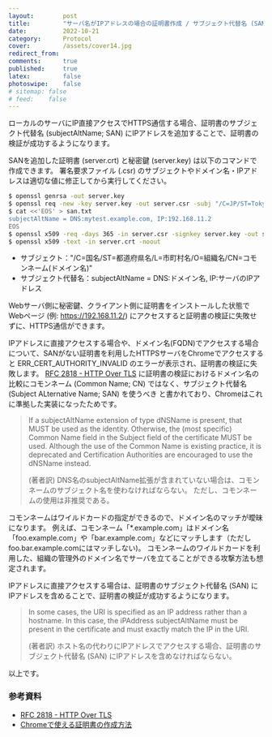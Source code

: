 ```yaml
---
layout:        post
title:         "サーバ名がIPアドレスの場合の証明書作成 / サブジェクト代替名 (SAN) の設定方法"
date:          2022-10-21
category:      Protocol
cover:         /assets/cover14.jpg
redirect_from:
comments:      true
published:     true
latex:         false
photoswipe:    false
# sitemap: false
# feed:    false
---
```


ローカルのサーバにIP直接アクセスでHTTPS通信する場合、証明書のサブジェクト代替名 (subjectAltName; SAN) にIPアドレスを追加することで、証明書の検証が成功するようになります。

SANを追加した証明書 (server.crt) と秘密鍵 (server.key) は以下のコマンドで作成できます。
署名要求ファイル (.csr) のサブジェクトやドメイン名・IPアドレスは適切な値に修正してから実行してください。

```bash
$ openssl genrsa -out server.key
$ openssl req -new -key server.key -out server.csr -subj "/C=JP/ST=Tokyo/L=Minato City/O=TeX2e/CN=mytest.example.com"
$ cat <<'EOS' > san.txt
subjectAltName = DNS:mytest.example.com, IP:192.168.11.2
EOS
$ openssl x509 -req -days 365 -in server.csr -signkey server.key -out server.crt -extfile san.txt
$ openssl x509 -text -in server.crt -noout
```

- サブジェクト："/C=国名/ST=都道府県名/L=市町村名/O=組織名/CN=コモンネーム(ドメイン名)"
- サブジェクト代替名：subjectAltName = DNS:ドメイン名, IP:サーバのIPアドレス

Webサーバ側に秘密鍵、クライアント側に証明書をインストールした状態でWebページ (例: https://192.168.11.2/) にアクセスすると証明書の検証に失敗せずに、HTTPS通信ができます。

IPアドレスに直接アクセスする場合や、ドメイン名(FQDN)でアクセスする場合について、SANがない証明書を利用したHTTPSサーバをChromeでアクセスすると ERR_CERT_AUTHORITY_INVALID のエラーが表示され、証明書の検証に失敗します。
[RFC 2818 - HTTP Over TLS](https://datatracker.ietf.org/doc/html/rfc2818) に証明書の検証におけるドメイン名の比較にコモンネーム (Common Name; CN) ではなく、サブジェクト代替名 (Subject ALternative Name; SAN) を使うべき と書かれており、Chromeはこれに準拠した実装になったためです。

>   If a subjectAltName extension of type dNSName is present, that MUST
>   be used as the identity. Otherwise, the (most specific) Common Name
>   field in the Subject field of the certificate MUST be used. Although
>   the use of the Common Name is existing practice, it is deprecated and
>   Certification Authorities are encouraged to use the dNSName instead.
>
>   (著者訳) DNS名のsubjectAltName拡張が含まれていない場合は、コモンネームのサブジェクト名を使わなければならない。
>   ただし、コモンネームの使用は非推奨である。

コモンネームはワイルドカードの指定ができるので、ドメイン名のマッチが曖昧になります。
例えば、コモンネーム「*.example.com」はドメイン名「foo.example.com」や「bar.example.com」などにマッチします（ただし foo.bar.example.comにはマッチしない)。
コモンネームのワイルドカードを利用した、組織の管理外のドメイン名でサーバを立てることができる攻撃方法も想定されます。

IPアドレスに直接アクセスする場合は、証明書のサブジェクト代替名 (SAN) にIPアドレスを含めることで、証明書の検証が成功するようになります。

>   In some cases, the URI is specified as an IP address rather than a
>   hostname. In this case, the iPAddress subjectAltName must be present
>   in the certificate and must exactly match the IP in the URI.
>
>   (著者訳) ホスト名の代わりにIPアドレスでアクセスする場合、証明書のサブジェクト代替名 (SAN) にIPアドレスを含めなければならない。

以上です。

### 参考資料
- [RFC 2818 - HTTP Over TLS](https://datatracker.ietf.org/doc/html/rfc2818#section-3.1)
- [Chromeで使える証明書の作成方法](https://blog.sa2taka.com/post/chrome-certifificate-creation/)
